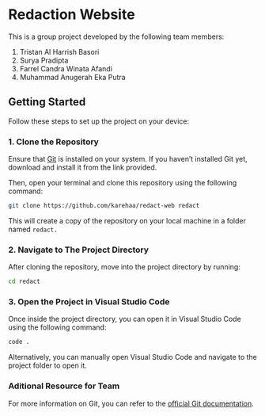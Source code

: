 # Redaction Website

This is a group project developed by the following team members:

1. Tristan Al Harrish Basori
2. Surya Pradipta
3. Farrel Candra Winata Afandi
4. Muhammad Anugerah Eka Putra

## Getting Started

Follow these steps to set up the project on your device:

### 1. Clone the Repository

Ensure that [Git](https://git-scm.com/downloads) is installed on your system. If you haven’t installed Git yet, download and install it from the link provided.

Then, open your terminal and clone this repository using the following command:

```bash
git clone https://github.com/karehaa/redact-web redact
```
This will create a copy of the repository on your local machine in a folder named `redact.`

### 2. Navigate to The Project Directory

After cloning the repository, move into the project directory by running:

```bash
cd redact
```

### 3. Open the Project in Visual Studio Code

Once inside the project directory, you can open it in Visual Studio Code using the following command:
```bash
code .
```
Alternatively, you can manually open Visual Studio Code and navigate to the project folder to open it.

### Aditional Resource for Team
For more information on Git, you can refer to the [official Git documentation](https://git-scm.com/doc).